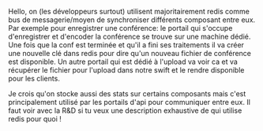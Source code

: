 Hello, on (les développeurs surtout) utilisent majoritairement redis comme bus de messagerie/moyen de synchroniser différents composant entre eux. Par exemple pour enregistrer une conférence: le portail qui s'occupe d'enregistrer et d'encoder la conférence se trouve sur une machine dédié. Une fois que la conf est terminée et qu'il a fini ses traitements il va créer une nouvelle clé dans redis pour dire qu'un nouveau fichier de conférence est disponible. Un autre portail qui est dédié à l'upload va voir ca et va récupérer le fichier pour l'upload dans notre swift et le rendre disponible pour les clients.

Je crois qu'on stocke aussi des stats sur certains composants mais c'est principalement utilisé par les portails d'api pour communiquer entre eux. Il faut voir avec la R&D si tu veux une description exhaustive de qui utilise redis pour quoi !